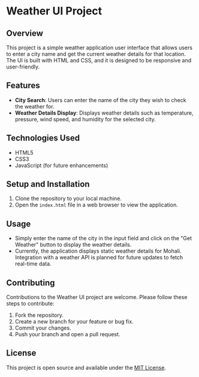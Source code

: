 # Weather UI Project

## Overview
This project is a simple weather application user interface that allows users to enter a city name and get the current weather details for that location. The UI is built with HTML and CSS, and it is designed to be responsive and user-friendly.

## Features
- **City Search**: Users can enter the name of the city they wish to check the weather for.
- **Weather Details Display**: Displays weather details such as temperature, pressure, wind speed, and humidity for the selected city.

## Technologies Used
- HTML5
- CSS3
- JavaScript (for future enhancements)

## Setup and Installation
1. Clone the repository to your local machine.
2. Open the `index.html` file in a web browser to view the application.

## Usage
- Simply enter the name of the city in the input field and click on the "Get Weather" button to display the weather details.
- Currently, the application displays static weather details for Mohali. Integration with a weather API is planned for future updates to fetch real-time data.

## Contributing
Contributions to the Weather UI project are welcome. Please follow these steps to contribute:
1. Fork the repository.
2. Create a new branch for your feature or bug fix.
3. Commit your changes.
4. Push your branch and open a pull request.

## License
This project is open source and available under the [MIT License](LICENSE.md).
